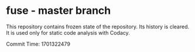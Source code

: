 # fuse - master branch

This repository contains frozen state of the repository.
Its history is cleared. It is used only for static code
analysis with Codacy.

Commit Time: 1701322479
